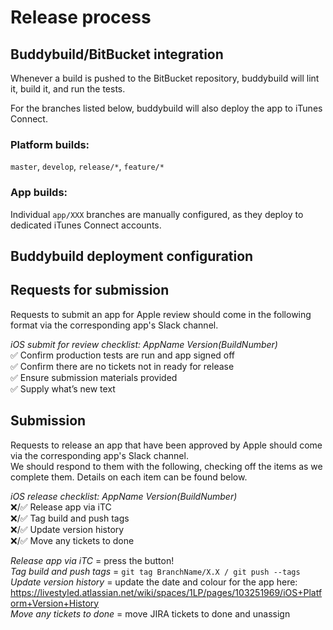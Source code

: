 # Release process

## Buddybuild/BitBucket integration
Whenever a build is pushed to the BitBucket repository, buddybuild will lint it, build it, and run the tests.

For the branches listed below, buddybuild will also deploy the app to iTunes Connect.

### Platform builds:
`master`, `develop`, `release/*`, `feature/*`

### App builds:
Individual `app/XXX` branches are manually configured, as they deploy to dedicated iTunes Connect accounts.

## Buddybuild deployment configuration

## Requests for submission
Requests to submit an app for Apple review should come in the following format via the corresponding app's Slack channel.  

*iOS submit for review checklist: AppName Version(BuildNumber)*  
:white_check_mark: Confirm production tests are run and app signed off  
:white_check_mark: Confirm there are no tickets not in ready for release  
:white_check_mark: Ensure submission materials provided  
:white_check_mark: Supply what’s new text  

## Submission
Requests to release an app that have been approved by Apple should come via the corresponding app's Slack channel.  
We should respond to them with the following, checking off the items as we complete them. Details on each item can be found below.  

*iOS release checklist: AppName Version(BuildNumber)*  
:x:/:white_check_mark: Release app via iTC  
:x:/:white_check_mark: Tag build and push tags  
:x:/:white_check_mark: Update version history  
:x:/:white_check_mark: Move any tickets to done  

*Release app via iTC* = press the button!  
*Tag build and push tags* = `git tag BranchName/X.X / git push --tags`  
*Update version history* = update the date and colour for the app here: https://livestyled.atlassian.net/wiki/spaces/1LP/pages/103251969/iOS+Platform+Version+History  
*Move any tickets to done* = move JIRA tickets to done and unassign  